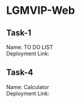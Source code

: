 # LGMVIP-Web

## Task-1
Name: TO DO LIST <br>
Deployment Link:

## Task-4
Name: Calculator <br>
Deployment Link:
